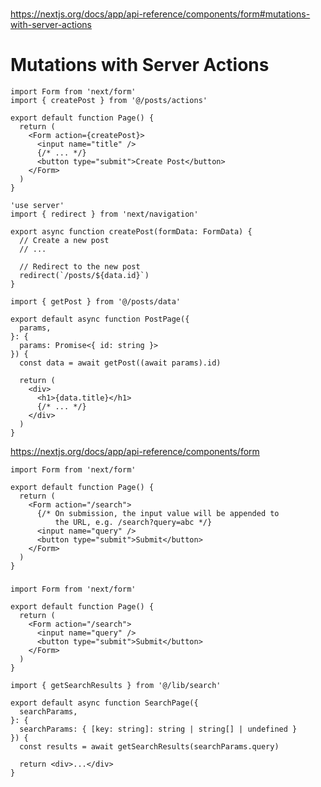 # <Form>

https://nextjs.org/docs/app/api-reference/components/form#mutations-with-server-actions
# Mutations with Server Actions
```tsx /app/posts/create/page.tsx
import Form from 'next/form'
import { createPost } from '@/posts/actions'
 
export default function Page() {
  return (
    <Form action={createPost}>
      <input name="title" />
      {/* ... */}
      <button type="submit">Create Post</button>
    </Form>
  )
}
```
```tsx /app/posts/actions.ts Вы можете выполнять мутации, передавая функцию в свойство действия.
'use server'
import { redirect } from 'next/navigation'
 
export async function createPost(formData: FormData) {
  // Create a new post
  // ...
 
  // Redirect to the new post
  redirect(`/posts/${data.id}`)
}
```

```tsx /app/posts/[id]/page.tsx Затем на новой странице вы можете получить данные, используя свойство params:
import { getPost } from '@/posts/data'
 
export default async function PostPage({
  params,
}: {
  params: Promise<{ id: string }>
}) {
  const data = await getPost((await params).id)
 
  return (
    <div>
      <h1>{data.title}</h1>
      {/* ... */}
    </div>
  )
}
```



https://nextjs.org/docs/app/api-reference/components/form
```tsx /app/ui/search.tsx
import Form from 'next/form'
 
export default function Page() {
  return (
    <Form action="/search">
      {/* On submission, the input value will be appended to 
          the URL, e.g. /search?query=abc */}
      <input name="query" />
      <button type="submit">Submit</button>
    </Form>
  )
}
```

###
```tsx /app/page.tsx
import Form from 'next/form'
 
export default function Page() {
  return (
    <Form action="/search">
      <input name="query" />
      <button type="submit">Submit</button>
    </Form>
  )
}
```
```tsx /app/search/page.tsx
import { getSearchResults } from '@/lib/search'
 
export default async function SearchPage({
  searchParams,
}: {
  searchParams: { [key: string]: string | string[] | undefined }
}) {
  const results = await getSearchResults(searchParams.query)
 
  return <div>...</div>
}
```

